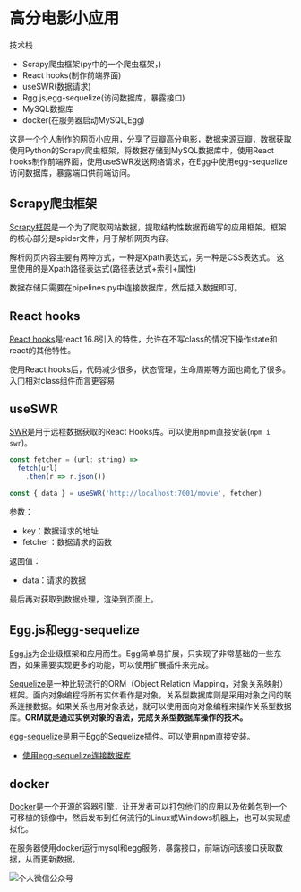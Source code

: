 # 高分电影小应用

技术栈

- Scrapy爬虫框架(py中的一个爬虫框架，)
- React hooks(制作前端界面)
- useSWR(数据请求)
- Rgg.js,egg-sequelize(访问数据库，暴露接口)
- MySQL数据库
- docker(在服务器启动MySQL,Egg)

这是一个个人制作的网页小应用，分享了豆瓣高分电影，数据来源[豆瓣](https://www.douban.com/)，数据获取使用Python的Scrapy爬虫框架，将数据存储到MySQL数据库中，使用React hooks制作前端界面，使用useSWR发送网络请求，在Egg中使用egg-sequelize访问数据库，暴露端口供前端访问。

## Scrapy爬虫框架

[Scrapy框架](https://scrapy.org/)是一个为了爬取网站数据，提取结构性数据而编写的应用框架。框架的核心部分是spider文件，用于解析网页内容。

解析网页内容主要有两种方式，一种是Xpath表达式，另一种是CSS表达式。
这里使用的是Xpath路径表达式(路径表达式+索引+属性)

数据存储只需要在pipelines.py中连接数据库，然后插入数据即可。

## React hooks

[React hooks](https://reactjs.org/docs/hooks-intro.html)是react 16.8引入的特性，允许在不写class的情况下操作state和react的其他特性。

使用React hooks后，代码减少很多，状态管理，生命周期等方面也简化了很多。入门相对class组件而言更容易

## useSWR

[SWR](https://www.npmjs.com/package/swr)是用于远程数据获取的React Hooks库。可以使用npm直接安装(`npm i swr`)。

``` javascript
const fetcher = (url: string) =>
  fetch(url)
    .then(r => r.json())
            
const { data } = useSWR('http://localhost:7001/movie', fetcher)
```

参数：

- key：数据请求的地址
- fetcher：数据请求的函数

返回值：

- data：请求的数据

最后再对获取到数据处理，渲染到页面上。

## Egg.js和egg-sequelize

[Egg.js](https://eggjs.org/zh-cn/intro/index.html)为企业级框架和应用而生。Egg简单易扩展，只实现了非常基础的一些东西，如果需要实现更多的功能，可以使用扩展插件来完成。

[Sequelize](https://sequelize.org/)是一种比较流行的ORM（Object Relation Mapping，对象关系映射）框架。面向对象编程将所有实体看作是对象，关系型数据库则是采用对象之间的联系连接数据。如果关系也用对象表达，就可以使用面向对象编程来操作关系型数据库。**ORM就是通过实例对象的语法，完成关系型数据库操作的技术。**

[egg-sequelize](https://www.npmjs.com/package/egg-sequelize)是用于Egg的Sequelize插件。可以使用npm直接安装。

- [使用egg-sequelize连接数据库](https://mp.weixin.qq.com/s?__biz=MzA4NTQ3NTAzNA==&mid=2447778827&idx=1&sn=88926e1b54f5ca7426ea180efc636081&chksm=8bc5efbebcb266a8d565acc9fe9de6381646eb3f2686507d9f34c23b0a04d8c2b531f3ceb96a&token=287120736&lang=zh_CN#rd)

## docker

[Docker](https://www.docker.com/)是一个开源的容器引擎，让开发者可以打包他们的应用以及依赖包到一个可移植的镜像中，然后发布到任何流行的Linux或Windows机器上，也可以实现虚拟化。

在服务器使用docker运行mysql和egg服务，暴露接口，前端访问该接口获取数据，从而更新数据。

![个人微信公众号](https://img-blog.csdnimg.cn/20200407111014270.jpg?x-oss-process=image/watermark,type_ZmFuZ3poZW5naGVpdGk,shadow_10,text_aHR0cHM6Ly9ibG9nLmNzZG4ubmV0L3FxXzQxOTA3ODA2,size_16,color_FFFFFF,t_70#pic_center)